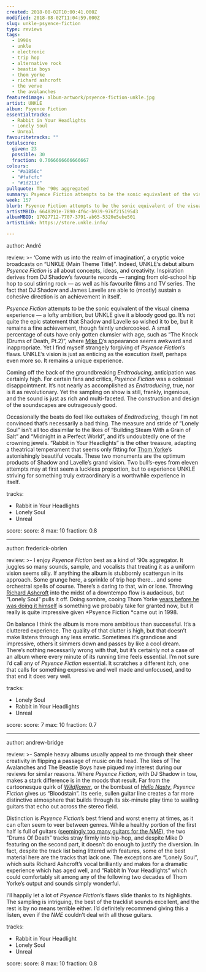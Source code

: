 ```yaml
---
created: 2018-08-02T10:00:41.000Z
modified: 2018-08-02T11:04:59.000Z
slug: unkle-psyence-fiction
type: reviews
tags:
  - 1990s
  - unkle
  - electronic
  - trip hop
  - alternative rock
  - beastie boys
  - thom yorke
  - richard ashcroft
  - the verve
  - the avalanches
featuredimage: album-artwork/psyence-fiction-unkle.jpg
artist: UNKLE
album: Psyence Fiction
essentialtracks:
  - Rabbit in Your Headlights
  - Lonely Soul
  - Unreal
favouritetracks: ""
totalscore:
  given: 23
  possible: 30
  fraction: 0.7666666666666667
colours:
  - "#a1856c"
  - "#fafcfc"
  - "#1d211c"
pullquote: The '90s aggregated
summary: Psyence Fiction attempts to be the sonic equivalent of the visual cinema experience — a lofty ambition, but UNKLE give it a bloody good go. It’s not quite the epic statement that Shadow and Lavelle so wished it to be, but it remains a fine achievement.
week: 157
blurb: Psyence Fiction attempts to be the sonic equivalent of the visual cinema experience — a lofty ambition, but UNKLE give it a bloody good go.
artistMBID: 6648391e-7890-4f6c-b939-976f215195d3
albumMBID: 17027712-7707-3791-ab65-5320e5ebe501
artistLink: https://store.unkle.info/

---
```


author: André

review: >-
  ‘Come with us into the realm of imagination’, a cryptic voice broadcasts on “UNKLE (Main Theme Title)”. Indeed, UNKLE’s debut album *Psyence Fiction* is all about concepts, ideas, and creativity. Inspiration derives from DJ Shadow’s favourite records — ranging from old-school hip hop to soul stirring rock — as well as his favourite films and TV series. The fact that DJ Shadow and James Lavelle are able to (mostly) sustain a cohesive direction is an achievement in itself. 
  
  *Psyence Fiction* attempts to be the sonic equivalent of the visual cinema experience — a lofty ambition, but UNKLE give it a bloody good go. It’s not quite the epic statement that Shadow and Lavelle so wished it to be, but it remains a fine achievement, though faintly undercooked. A small percentage of cuts have only gotten clumsier with age, such as “The Knock (Drums of Death, Pt.2)”, where [Mike D](/reviews/beastie-boys-hello-nasty/)’s appearance seems awkward and inappropriate. Yet I find myself strangely forgiving of *Psyence Fiction*’s flaws. UNKLE’s vision is just as enticing as the execution itself, perhaps even more so. It remains a unique experience.

  Coming off the back of the groundbreaking *Endtroducing*, anticipation was certainly high. For certain fans and critics, *Psyence Fiction* was a colossal disappointment. It’s not nearly as accomplished as *Endtroducing*, true, nor is it as revolutionary. Yet the sampling on show is still, frankly, ingenious, and the sound is just as rich and multi-faceted. The construction and design of the soundscapes are outrageously good. 
  
  Occasionally the beats do feel like outtakes of *Endtroducing*, though I’m not convinced that’s necessarily a bad thing. The measure and stride of “Lonely Soul” isn’t all too dissimilar to the likes of “Building Steam With a Grain of Salt” and “Midnight in a Perfect World”, and it’s undoubtedly one of the crowning jewels. “Rabbit in Your Headlights” is the other treasure, adapting a theatrical temperament that seems only fitting for [Thom Yorke](/reviews/thom-yorke-the-eraser/)’s astonishingly beautiful vocals. These two monuments are the optimum products of Shadow and Lavelle’s grand vision. Two bull’s-eyes from eleven attempts may at first seem a luckless proportion, but to experience UNKLE striving for something truly extraordinary is a worthwhile experience in itself.

tracks:
  - Rabbit in Your Headlights
  - ­­Lonely Soul
  - ­­Unreal

score:
  score: 8
  max: 10
  fraction: 0.8

---
author: frederick-obrien

review: >-
  I enjoy *Psyence Fiction* best as a kind of ‘90s aggregator. It juggles so many sounds, sample, and vocalists that treating it as a uniform vision seems silly. If anything the album is stubbornly scattergun in its approach. Some grunge here, a sprinkle of trip hop there… and some orchestral spells of course. There’s a daring to that, win or lose. Throwing [Richard Ashcroft](/reviews/the-verve-urban-hymns/) into the midst of a downtempo flow is audacious, but “Lonely Soul” pulls it off. Doing sombre, cooing Thom Yorke [years before he was doing it himself](/reviews/thom-yorke-the-eraser/>) is something we probably take for granted now, but it really is quite impressive given *Psyence Fiction *came out in 1998.

  On balance I think the album is more more ambitious than successful. It’s a cluttered experience. The quality of that clutter is high, but that doesn’t make listens through any less erratic. Sometimes it’s grandiose and impressive, others it simmers down and passes by like a cool dream. There’s nothing necessarily wrong with that, but it’s certainly not a case of an album where every minute of its running time feels essential. I’m not sure I’d call any of *Psyence Fiction* essential. It scratches a different itch, one that calls for something expressive and well made and unfocused, and to that end it does very well.

tracks:
  - Lonely Soul
  - ­­Rabbit in Your Headlights
  - ­­Unreal

score:
  score: 7
  max: 10
  fraction: 0.7

---
author: andrew-bridge

review: >-
  Sample heavy albums usually appeal to me through their sheer creativity in flipping a passage of music on its head. The likes of The Avalanches and The Beastie Boys have piqued my interest during our reviews for similar reasons. Where *Psyence Fiction*, with DJ Shadow in tow, makes a stark difference is in the moods that result. Far from the cartoonesque quirk of [*Wildflower*](<reviews/the-avalanches-wildflower/>), or the bombast of [*Hello Nasty*](<reviews/beastie-boys-hello-nasty/>), *Psyence Fiction* gives us “Bloodstain”. Its eerie, sullen guitar line creates a far more distinctive atmosphere that builds through its six-minute play time to wailing guitars that echo out across the stereo field. 
  
  Distinction is *Psyence Fiction*’s best friend and worst enemy at times, as it can often seem to veer between genres. While a healthy portion of the first half is full of guitars ([seemingly too many guitars for the *NME*](https://web.archive.org/web/20000615085934/http://www.nme.com/reviews/reviews/19980719150825reviews.html)), the two “Drums Of Death” tracks stray firmly into hip-hop, and despite Mike D featuring on the second part, it doesn’t do enough to justify the diversion. In fact, despite the track list being littered with features, some of the best material here are the tracks that lack one. The exceptions are “Lonely Soul”, which suits Richard Ashcroft’s vocal brilliantly and makes for a dramatic experience which has aged well, and “Rabbit In Your Headlights” which could comfortably sit among any of the following two decades of Thom Yorke’s output and sounds simply wonderful. 
  
  I’ll happily let a lot of *Psyence Fiction*’s flaws slide thanks to its highlights. The sampling is intriguing, the best of the tracklist sounds excellent, and the rest is by no means terrible either. I’d definitely recommend giving this a listen, even if the *NME* couldn’t deal with all those guitars.

tracks:
  - Rabbit in Your Headlight
  - ­­Lonely Soul
  - ­­Unreal
  
score:
  score: 8
  max: 10
  fraction: 0.8
